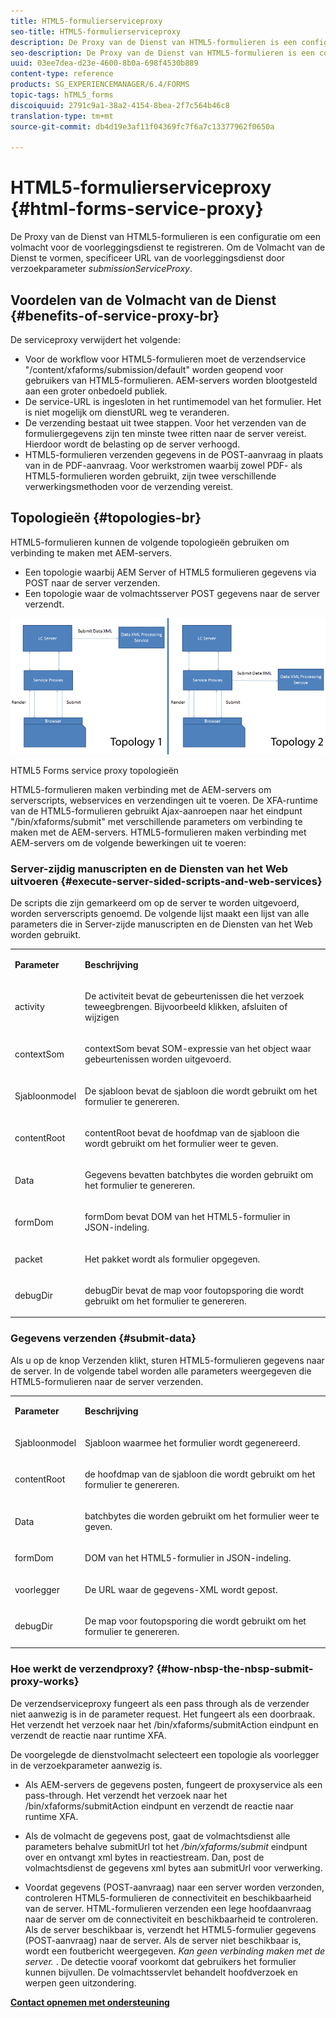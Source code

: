 ```yaml
---
title: HTML5-formulierserviceproxy
seo-title: HTML5-formulierserviceproxy
description: De Proxy van de Dienst van HTML5-formulieren is een configuratie om een volmacht voor de voorleggingsdienst te registreren. Om de Volmacht van de Dienst te vormen, specificeer URL van de voorleggingsdienst door request parameter submissionServiceProxy.
seo-description: De Proxy van de Dienst van HTML5-formulieren is een configuratie om een volmacht voor de voorleggingsdienst te registreren. Om de Volmacht van de Dienst te vormen, specificeer URL van de voorleggingsdienst door request parameter submissionServiceProxy.
uuid: 03ee7dea-d23e-4600-8b0a-698f4530b889
content-type: reference
products: SG_EXPERIENCEMANAGER/6.4/FORMS
topic-tags: hTML5_forms
discoiquuid: 2791c9a1-38a2-4154-8bea-2f7c564b46c8
translation-type: tm+mt
source-git-commit: db4d19e3af11f04369fc7f6a7c13377962f0650a

---
```



# HTML5-formulierserviceproxy {#html-forms-service-proxy}

De Proxy van de Dienst van HTML5-formulieren is een configuratie om een volmacht voor de voorleggingsdienst te registreren. Om de Volmacht van de Dienst te vormen, specificeer URL van de voorleggingsdienst door verzoekparameter *submissionServiceProxy*.

## Voordelen van de Volmacht van de Dienst {#benefits-of-service-proxy-br}

De serviceproxy verwijdert het volgende:

* Voor de workflow voor HTML5-formulieren moet de verzendservice &quot;/content/xfaforms/submission/default&quot; worden geopend voor gebruikers van HTML5-formulieren. AEM-servers worden blootgesteld aan een groter onbedoeld publiek.
* De service-URL is ingesloten in het runtimemodel van het formulier. Het is niet mogelijk om dienstURL weg te veranderen.
* De verzending bestaat uit twee stappen. Voor het verzenden van de formuliergegevens zijn ten minste twee ritten naar de server vereist. Hierdoor wordt de belasting op de server verhoogd.
* HTML5-formulieren verzenden gegevens in de POST-aanvraag in plaats van in de PDF-aanvraag. Voor werkstromen waarbij zowel PDF- als HTML5-formulieren worden gebruikt, zijn twee verschillende verwerkingsmethoden voor de verzending vereist.

## Topologieën {#topologies-br}

HTML5-formulieren kunnen de volgende topologieën gebruiken om verbinding te maken met AEM-servers.

* Een topologie waarbij AEM Server of HTML5 formulieren gegevens via POST naar de server verzenden.
* Een topologie waar de volmachtsserver POST gegevens naar de server verzendt.

![HTML5 Forms service proxy topologieën](assets/topology.png)

HTML5 Forms service proxy topologieën

HTML5-formulieren maken verbinding met de AEM-servers om serverscripts, webservices en verzendingen uit te voeren. De XFA-runtime van de HTML5-formulieren gebruikt Ajax-aanroepen naar het eindpunt &quot;/bin/xfaforms/submit&quot; met verschillende parameters om verbinding te maken met de AEM-servers. HTML5-formulieren maken verbinding met AEM-servers om de volgende bewerkingen uit te voeren:

### Server-zijdig manuscripten en de Diensten van het Web uitvoeren {#execute-server-sided-scripts-and-web-services}

De scripts die zijn gemarkeerd om op de server te worden uitgevoerd, worden serverscripts genoemd. De volgende lijst maakt een lijst van alle parameters die in Server-zijde manuscripten en de Diensten van het Web worden gebruikt.

<table> 
 <tbody> 
  <tr> 
   <td><p><strong>Parameter</strong></p> </td> 
   <td><p><strong>Beschrijving</strong></p> </td> 
  </tr> 
  <tr> 
   <td><p>activity</p> </td> 
   <td><p>De activiteit bevat de gebeurtenissen die het verzoek teweegbrengen. Bijvoorbeeld klikken, afsluiten of wijzigen</p> </td> 
  </tr> 
  <tr> 
   <td><p>contextSom</p> </td> 
   <td><p>contextSom bevat SOM-expressie van het object waar gebeurtenissen worden uitgevoerd.</p> </td> 
  </tr> 
  <tr> 
   <td><p>Sjabloonmodel</p> </td> 
   <td><p>De sjabloon bevat de sjabloon die wordt gebruikt om het formulier te genereren.</p> </td> 
  </tr> 
  <tr> 
   <td><p>contentRoot</p> </td> 
   <td><p>contentRoot bevat de hoofdmap van de sjabloon die wordt gebruikt om het formulier weer te geven.</p> </td> 
  </tr> 
  <tr> 
   <td><p>Data</p> </td> 
   <td><p>Gegevens bevatten batchbytes die worden gebruikt om het formulier te genereren.</p> </td> 
  </tr> 
  <tr> 
   <td><p>formDom</p> </td> 
   <td><p>formDom bevat DOM van het HTML5-formulier in JSON-indeling.</p> </td> 
  </tr> 
  <tr> 
   <td><p>packet</p> </td> 
   <td><p>Het pakket wordt als formulier opgegeven.</p> </td> 
  </tr> 
  <tr> 
   <td><p>debugDir</p> </td> 
   <td><p>debugDir bevat de map voor foutopsporing die wordt gebruikt om het formulier te genereren.</p> </td> 
  </tr> 
 </tbody> 
</table>

### Gegevens verzenden {#submit-data}

Als u op de knop Verzenden klikt, sturen HTML5-formulieren gegevens naar de server. In de volgende tabel worden alle parameters weergegeven die HTML5-formulieren naar de server verzenden.

<table> 
 <tbody> 
  <tr> 
   <td><p><strong>Parameter</strong></p> </td> 
   <td><p><strong>Beschrijving</strong></p> </td> 
  </tr> 
  <tr> 
   <td><p>Sjabloonmodel</p> </td> 
   <td><p>Sjabloon waarmee het formulier wordt gegenereerd.</p> </td> 
  </tr> 
  <tr> 
   <td><p>contentRoot</p> </td> 
   <td><p>de hoofdmap van de sjabloon die wordt gebruikt om het formulier te genereren.</p> </td> 
  </tr> 
  <tr> 
   <td><p>Data</p> </td> 
   <td><p>batchbytes die worden gebruikt om het formulier weer te geven.</p> </td> 
  </tr> 
  <tr> 
   <td><p>formDom</p> </td> 
   <td><p>DOM van het HTML5-formulier in JSON-indeling.</p> </td> 
  </tr> 
  <tr> 
   <td><p>voorlegger</p> </td> 
   <td><p>De URL waar de gegevens-XML wordt gepost.</p> </td> 
  </tr> 
  <tr> 
   <td><p>debugDir</p> </td> 
   <td><p>De map voor foutopsporing die wordt gebruikt om het formulier te genereren.</p> </td> 
  </tr> 
 </tbody> 
</table>

### Hoe werkt de verzendproxy? {#how-nbsp-the-nbsp-submit-proxy-works}

De verzendserviceproxy fungeert als een pass through als de verzender niet aanwezig is in de parameter request. Het fungeert als een doorbraak. Het verzendt het verzoek naar het /bin/xfaforms/submitAction eindpunt en verzendt de reactie naar runtime XFA.

De voorgelegde de dienstvolmacht selecteert een topologie als voorlegger in de verzoekparameter aanwezig is.

* Als AEM-servers de gegevens posten, fungeert de proxyservice als een pass-through. Het verzendt het verzoek naar het /bin/xfaforms/submitAction eindpunt en verzendt de reactie naar runtime XFA.
* Als de volmacht de gegevens post, gaat de volmachtsdienst alle parameters behalve submitUrl tot het */bin/xfaforms/submit* eindpunt over en ontvangt xml bytes in reactiestream. Dan, post de volmachtsdienst de gegevens xml bytes aan submitUrl voor verwerking.

* Voordat gegevens (POST-aanvraag) naar een server worden verzonden, controleren HTML5-formulieren de connectiviteit en beschikbaarheid van de server. HTML-formulieren verzenden een lege hoofdaanvraag naar de server om de connectiviteit en beschikbaarheid te controleren. Als de server beschikbaar is, verzendt het HTML5-formulier gegevens (POST-aanvraag) naar de server. Als de server niet beschikbaar is, wordt een foutbericht weergegeven. *Kan geen verbinding maken met de server.* . De detectie vooraf voorkomt dat gebruikers het formulier kunnen bijvullen. De volmachtsservlet behandelt hoofdverzoek en werpen geen uitzondering.

**[Contact opnemen met ondersteuning](https://www.adobe.com/account/sign-in.supportportal.html)**
